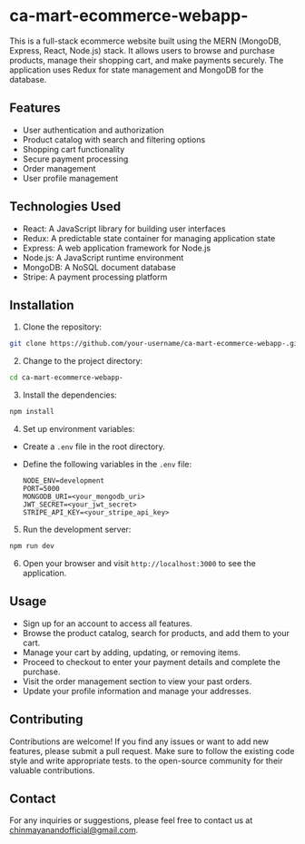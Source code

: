 # ca-mart-ecommerce-webapp-


This is a full-stack ecommerce website built using the MERN (MongoDB, Express, React, Node.js) stack. It allows users to browse and purchase products, manage their shopping cart, and make payments securely. The application uses Redux for state management and MongoDB for the database.

## Features

- User authentication and authorization
- Product catalog with search and filtering options
- Shopping cart functionality
- Secure payment processing
- Order management
- User profile management

## Technologies Used

- React: A JavaScript library for building user interfaces
- Redux: A predictable state container for managing application state
- Express: A web application framework for Node.js
- Node.js: A JavaScript runtime environment
- MongoDB: A NoSQL document database
- Stripe: A payment processing platform

## Installation

1. Clone the repository:

```bash
git clone https://github.com/your-username/ca-mart-ecommerce-webapp-.git
```

2. Change to the project directory:

```bash
cd ca-mart-ecommerce-webapp-
```

3. Install the dependencies:

```bash
npm install
```

4. Set up environment variables:

- Create a `.env` file in the root directory.
- Define the following variables in the `.env` file:

  ```plaintext
  NODE_ENV=development
  PORT=5000
  MONGODB_URI=<your_mongodb_uri>
  JWT_SECRET=<your_jwt_secret>
  STRIPE_API_KEY=<your_stripe_api_key>
  ```

5. Run the development server:

```bash
npm run dev
```

6. Open your browser and visit `http://localhost:3000` to see the application.

## Usage

- Sign up for an account to access all features.
- Browse the product catalog, search for products, and add them to your cart.
- Manage your cart by adding, updating, or removing items.
- Proceed to checkout to enter your payment details and complete the purchase.
- Visit the order management section to view your past orders.
- Update your profile information and manage your addresses.

## Contributing

Contributions are welcome! If you find any issues or want to add new features, please submit a pull request. Make sure to follow the existing code style and write appropriate tests.
to the open-source community for their valuable contributions.

## Contact

For any inquiries or suggestions, please feel free to contact us at [chinmayanandofficial@gmail.com](mailto:your-email@example.com).
